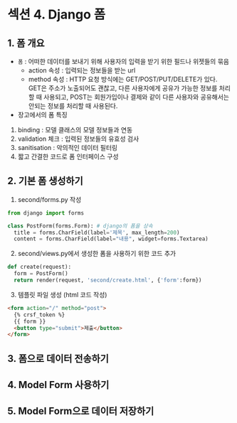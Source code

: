 # 섹션 4. Django 폼
## 1. 폼 개요
* `폼` : 어떠한 데이터를 보내기 위해 사용자의 입력을 받기 위한 필드나 위젯들의 묶음
  - action 속성 : 입력되는 정보들을 받는 url
  - method 속성 : HTTP 요청 방식에는 GET/POST/PUT/DELETE가 있다.</br>
    GET은 주소가 노출되어도 괜찮고, 다른 사용자에게 공유가 가능한 정보를 처리할 때 사용되고,
    POST는 회원가입이나 결제와 같이 다른 사용자와 공유해서는 안되는 정보를 처리할 때 사용된다.
* 장고에서의 폼 특징
1) binding : 모델 클래스의 모델 정보들과 연동
2) validation 체크 : 입력된 정보들의 유효성 검사
3) sanitisation : 악의적인 데이터 필터링
4) 짧고 간결한 코드로 폼 인터페이스 구성

## 2. 기본 폼 생성하기
1. second/forms.py 작성
  ```python
  from django import forms
  
  class PostForm(forms.Form): # django의 폼을 상속
    title = forms.CharField(label='제목', max_length=200)
    content = forms.CharField(label="내용", widget=forms.Textarea)
  ```
2. second/views.py에서 생성한 폼을 사용하기 위한 코드 추가
  ```python
  def create(request):
    form = PostForm()
    return render(request, 'second/create.html', {'form':form})
  ```
3. 템플릿 파일 생성 (html 코드 작성)  
  ```html
  <form action="/" method="post">
    {% crsf_token %}
    {{ form }}
    <button type="submit">제출</button>
  </form>
  ```
## 3. 폼으로 데이터 전송하기
## 4. Model Form 사용하기
## 5. Model Form으로 데이터 저장하기
